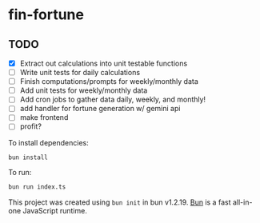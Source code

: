 # fin-fortune

## TODO
- [x] Extract out calculations into unit testable functions
- [ ] Write unit tests for daily calculations
- [ ] Finish computations/prompts for weekly/monthly data
- [ ] Add unit tests for weekly/monthly data
- [ ] Add cron jobs to gather data daily, weekly, and monthly!
- [ ] add handler for fortune generation w/ gemini api
- [ ] make frontend
- [ ] profit?

To install dependencies:

```bash
bun install
```

To run:

```bash
bun run index.ts
```

This project was created using `bun init` in bun v1.2.19. [Bun](https://bun.com) is a fast all-in-one JavaScript runtime.
